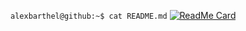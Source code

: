 `alexbarthel@github:~$ cat README.md`
[![ReadMe Card](https://github-readme-stats.vercel.app/api/pin/?username=AlexBarthel&repo=cat-link)](https://github.com/AlexBarthel/cat-link)
